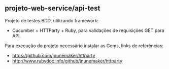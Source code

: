 ## projeto-web-service/api-test


Projeto de testes BDD, utilizando framework:
- Cucumber + HTTParty + Ruby, para validações de requisições GET para API.

Para execução do projeto necessário instalar as Gems, links de referências:

- https://github.com/jnunemaker/httparty
- http://www.rubydoc.info/github/jnunemaker/httparty